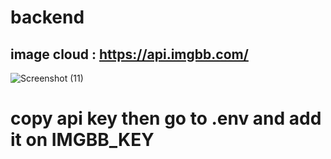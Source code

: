 # backend

## image cloud : https://api.imgbb.com/

![Screenshot (11)](https://user-images.githubusercontent.com/61599746/227769258-6e3efcb3-4043-4a8e-821b-f40b4e651502.png)


# copy api key then go to .env and add it on IMGBB_KEY
